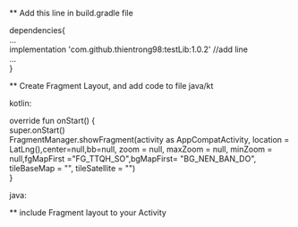 ** Add this line in build.gradle file <br />

dependencies{ <br />
    ... <br />
    implementation 'com.github.thientrong98:testLib:1.0.2' //add line  <br />
    ... <br />
}<br />

** Create Fragment Layout, and add code to file java/kt<br />

kotlin:<br />

override fun onStart() {<br />
super.onStart()<br />
FragmentManager.showFragment(activity as AppCompatActivity, location = LatLng(),center=null,bb=null, zoom = null, maxZoom = null,
minZoom = null,fgMapFirst ="FG_TTQH_SO",bgMapFirst= "BG_NEN_BAN_DO", tileBaseMap = "", tileSatellite = "")<br />
}<br />

java:<br />

** include Fragment layout to your Activity<br />

